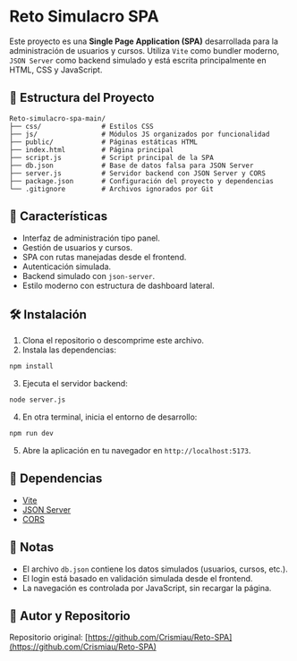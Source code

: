 # Reto Simulacro SPA

Este proyecto es una **Single Page Application (SPA)** desarrollada para la administración de usuarios y cursos. Utiliza `Vite` como bundler moderno, `JSON Server` como backend simulado y está escrita principalmente en HTML, CSS y JavaScript.

## 📁 Estructura del Proyecto

```
Reto-simulacro-spa-main/
├── css/               # Estilos CSS
├── js/                # Módulos JS organizados por funcionalidad
├── public/            # Páginas estáticas HTML
├── index.html         # Página principal
├── script.js          # Script principal de la SPA
├── db.json            # Base de datos falsa para JSON Server
├── server.js          # Servidor backend con JSON Server y CORS
├── package.json       # Configuración del proyecto y dependencias
└── .gitignore         # Archivos ignorados por Git
```

## 🚀 Características

- Interfaz de administración tipo panel.
- Gestión de usuarios y cursos.
- SPA con rutas manejadas desde el frontend.
- Autenticación simulada.
- Backend simulado con `json-server`.
- Estilo moderno con estructura de dashboard lateral.

## 🛠️ Instalación

1. Clona el repositorio o descomprime este archivo.
2. Instala las dependencias:

```bash
npm install
```

3. Ejecuta el servidor backend:

```bash
node server.js
```

4. En otra terminal, inicia el entorno de desarrollo:

```bash
npm run dev
```

5. Abre la aplicación en tu navegador en `http://localhost:5173`.

## 🧪 Dependencias

- [Vite](https://vitejs.dev/)
- [JSON Server](https://github.com/typicode/json-server)
- [CORS](https://www.npmjs.com/package/cors)

## 📄 Notas

- El archivo `db.json` contiene los datos simulados (usuarios, cursos, etc.).
- El login está basado en validación simulada desde el frontend.
- La navegación es controlada por JavaScript, sin recargar la página.

## 📌 Autor y Repositorio

Repositorio original: [https://github.com/Crismiau/Reto-SPA](https://github.com/Crismiau/Reto-SPA)
